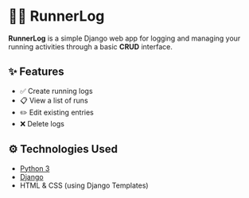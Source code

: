 # 🏃‍♂️ RunnerLog

**RunnerLog** is a simple Django web app for logging and managing your running activities through a basic **CRUD** interface.

## ✨ Features

- ✅ Create running logs
- 📋 View a list of runs
- ✏️ Edit existing entries
- ❌ Delete logs

## ⚙️ Technologies Used

- [Python 3](https://www.python.org/)
- [Django](https://www.djangoproject.com/)
- HTML & CSS (using Django Templates)





